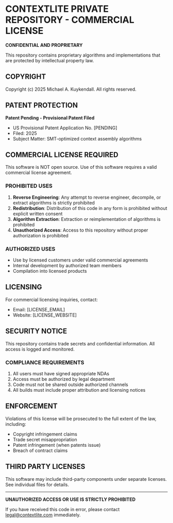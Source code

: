 # CONTEXTLITE PRIVATE REPOSITORY - COMMERCIAL LICENSE

**CONFIDENTIAL AND PROPRIETARY**

This repository contains proprietary algorithms and implementations that are protected by intellectual property law.

## COPYRIGHT

Copyright (c) 2025 Michael A. Kuykendall. All rights reserved.

## PATENT PROTECTION

**Patent Pending - Provisional Patent Filed**
- US Provisional Patent Application No. [PENDING]
- Filed: 2025
- Subject Matter: SMT-optimized context assembly algorithms

## COMMERCIAL LICENSE REQUIRED

This software is NOT open source. Use of this software requires a valid commercial license agreement.

### PROHIBITED USES

1. **Reverse Engineering**: Any attempt to reverse engineer, decompile, or extract algorithms is strictly prohibited
2. **Redistribution**: Distribution of this code in any form is prohibited without explicit written consent
3. **Algorithm Extraction**: Extraction or reimplementation of algorithms is prohibited
4. **Unauthorized Access**: Access to this repository without proper authorization is prohibited

### AUTHORIZED USES

- Use by licensed customers under valid commercial agreements
- Internal development by authorized team members
- Compilation into licensed products

## LICENSING

For commercial licensing inquiries, contact:
- Email: [LICENSE_EMAIL]
- Website: [LICENSE_WEBSITE]

## SECURITY NOTICE

This repository contains trade secrets and confidential information. All access is logged and monitored.

### COMPLIANCE REQUIREMENTS

1. All users must have signed appropriate NDAs
2. Access must be authorized by legal department
3. Code must not be shared outside authorized channels
4. All builds must include proper attribution and licensing notices

## ENFORCEMENT

Violations of this license will be prosecuted to the full extent of the law, including:
- Copyright infringement claims
- Trade secret misappropriation
- Patent infringement (when patents issue)
- Breach of contract claims

## THIRD PARTY LICENSES

This software may include third-party components under separate licenses. See individual files for details.

---

**UNAUTHORIZED ACCESS OR USE IS STRICTLY PROHIBITED**

If you have received this code in error, please contact legal@contextlite.com immediately.
